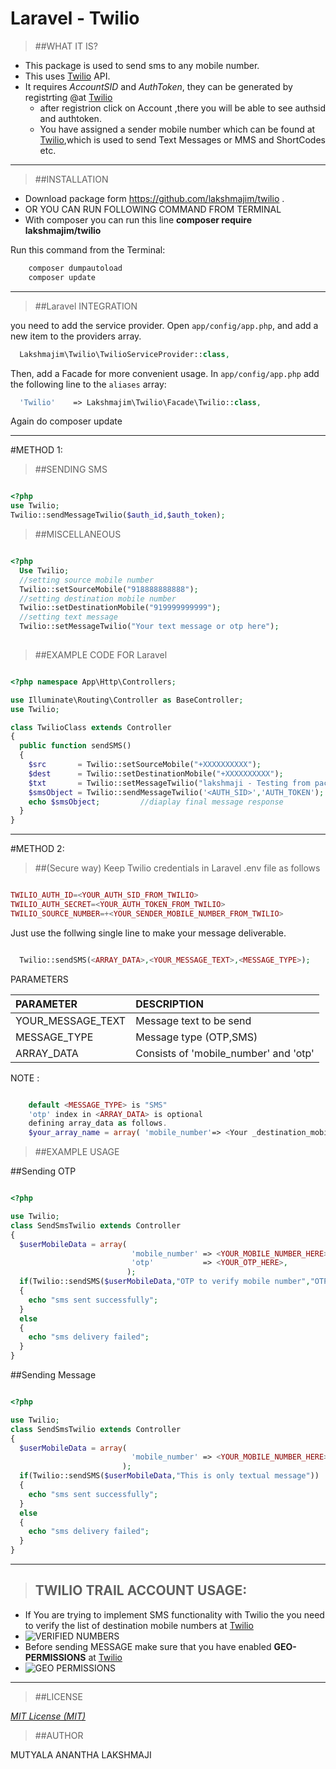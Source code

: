 # Laravel - Twilio

>##WHAT IT IS?

- This package is used to send sms to any mobile number.
- This uses [Twilio](https://www.twilio.com/) API.
- It requires *AccountSID* and *AuthToken*, they can be generated by registrting @at [Twilio](https://www.twilio.com/try-twilio)
  - after registrion click on Account ,there you will be able to see authsid and authtoken. 
  - You have assigned a sender mobile number which can be found at [Twilio](https://www.twilio.com/user/account/phone-numbers/incoming),which is used to send Text Messages or MMS and ShortCodes etc.

***

>##INSTALLATION

 - Download package form  https://github.com/lakshmajim/twilio . 
 - OR YOU CAN RUN FOLLOWING COMMAND FROM TERMINAL
 - With composer you can run this line **composer require lakshmajim/twilio**

Run this command from the Terminal:

```bash
    composer dumpautoload
    composer update
```

***

>##Laravel INTEGRATION

you need to add the service provider. Open `app/config/app.php`, and add a new item to the providers array.
```php
  Lakshmajim\Twilio\TwilioServiceProvider::class,
```
Then, add a Facade for more convenient usage. In `app/config/app.php` add the following line to the `aliases` array:
```php
  'Twilio'    => Lakshmajim\Twilio\Facade\Twilio::class,
```
Again do composer update

***

#METHOD 1:
>##SENDING SMS

```php

<?php
use Twilio;
Twilio::sendMessageTwilio($auth_id,$auth_token);

```

>##MISCELLANEOUS

```php

<?php
  Use Twilio;
  //setting source mobile number
  Twilio::setSourceMobile("918888888888");
  //setting destination mobile number
  Twilio::setDestinationMobile("919999999999");
  //setting text message
  Twilio::setMessageTwilio("Your text message or otp here");
  
```


>##EXAMPLE CODE FOR Laravel

```php

<?php namespace App\Http\Controllers;

use Illuminate\Routing\Controller as BaseController;
use Twilio;

class TwilioClass extends Controller
{
  public function sendSMS()
  {
    $src       = Twilio::setSourceMobile("+XXXXXXXXXX");
    $dest      = Twilio::setDestinationMobile("+XXXXXXXXXX");
    $txt       = Twilio::setMessageTwilio("lakshmaji - Testing from package");
    $smsObject = Twilio::sendMessageTwilio('<AUTH_SID>','AUTH_TOKEN');
    echo $smsObject;         //diaplay final message response
  }
}

```

***


#METHOD 2:
>##(Secure way) 
Keep Twilio credentials in Laravel .env file as follows

```php

TWILIO_AUTH_ID=<YOUR_AUTH_SID_FROM_TWILIO>
TWILIO_AUTH_SECRET=<YOUR_AUTH_TOKEN_FROM_TWILIO>
TWILIO_SOURCE_NUMBER=+<YOUR_SENDER_MOBILE_NUMBER_FROM_TWILIO>


```
Just use the follwing single line to make your message deliverable.
```php

  Twilio::sendSMS(<ARRAY_DATA>,<YOUR_MESSAGE_TEXT>,<MESSAGE_TYPE>);


```
PARAMETERS

| PARAMETER           | DESCRIPTION                             |
|:------------------- |:----------------------------------------| 
| YOUR_MESSAGE_TEXT   | Message text to be send                 | 
|  MESSAGE_TYPE       | Message type (OTP,SMS)                  |
|  ARRAY_DATA         | Consists of 'mobile_number' and 'otp'   |

NOTE :
```php

    default <MESSAGE_TYPE> is "SMS"
    'otp' index in <ARRAY_DATA> is optional 
    defining array_data as follows.
    $your_array_name = array( 'mobile_number'=> <Your _destination_mobile_number>,'otp'=><your_code>);


```

>##EXAMPLE USAGE

##Sending OTP

```php

<?php

use Twilio;
class SendSmsTwilio extends Controller
{
  $userMobileData = array(
                           'mobile_number' => <YOUR_MOBILE_NUMBER_HERE>,
                           'otp'           => <YOUR_OTP_HERE>,
                          );       
  if(Twilio::sendSMS($userMobileData,"OTP to verify mobile number","OTP")) 
  {
    echo "sms sent successfully";
  }
  else
  {
    echo "sms delivery failed";
  }
}

```
##Sending Message

```php

<?php

use Twilio;
class SendSmsTwilio extends Controller
{
  $userMobileData = array(
                           'mobile_number' => <YOUR_MOBILE_NUMBER_HERE>
                         );       
  if(Twilio::sendSMS($userMobileData,"This is only textual message")) 
  {
    echo "sms sent successfully";
  }
  else
  {
    echo "sms delivery failed";
  }
}

```

*** 

>## TWILIO TRAIL ACCOUNT USAGE:

 - If You are trying to implement SMS functionality with Twilio the you need to verify the list of destination mobile numbers at [Twilio](https://www.twilio.com/user/account/phone-numbers/verified)
 - ![VERIFIED NUMBERS](https://raw.githubusercontent.com/lakshmajim/images/master/verified_numbers.png)
 - Before sending MESSAGE make sure that you have enabled **GEO-PERMISSIONS** at [Twilio](https://www.twilio.com/user/account/settings/international)
 - ![GEO PERMISSIONS](https://raw.githubusercontent.com/lakshmajim/images/master/geo_permissions.png)

***

>##LICENSE

[*MIT License (MIT)*](https://opensource.org/licenses/MIT)

>##AUTHOR 

MUTYALA ANANTHA LAKSHMAJI

